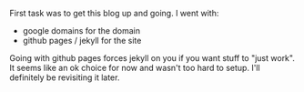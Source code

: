 First task was to get this blog up and going. I went with:

- google domains for the domain
- github pages / jekyll for the site

Going with github pages forces jekyll on you if you want stuff to "just work". It seems like an ok choice for now and wasn't
too hard to setup. I'll definitely be revisiting it later.

